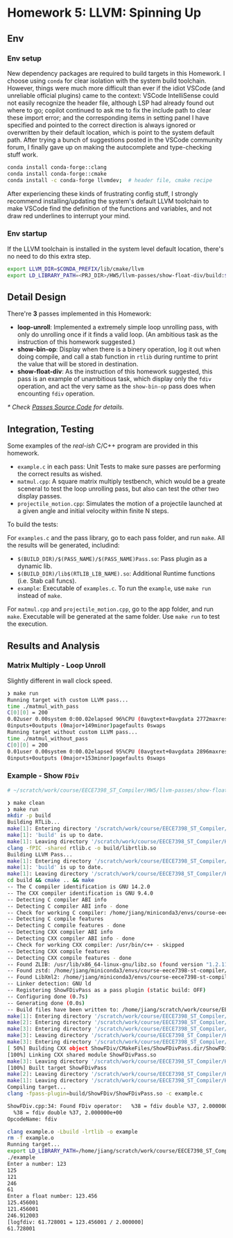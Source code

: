 # Homework 5: LLVM: Spinning Up

## Env 

### Env setup

New dependency packages are required to build targets in this Homework. I choose using `conda` for clear isolation with the system build toolchain. However, things were much more difficult than ever if the idiot VSCode (and unreliable official plugins) came to the context: VSCode IntelliSense could not easily recognize the header file, although LSP had already found out where to go; copilot continued to ask me to fix the include path to clear these import error; and the corresponding items in setting panel I have specified and pointed to the correct direction is always ignored or overwritten by their default location, which is point to the system default path. After trying a bunch of suggestions posted in the VSCode community forum, I finally gave up on making the autocomplete and type-checking stuff work. 

```bash
conda install conda-forge::clang
conda install conda-forge::cmake
conda install -c conda-forge llvmdev;  # header file, cmake recipe
```

After experiencing these kinds of frustrating config stuff, I strongly recommend installing/updating the system's default LLVM toolchain to make VSCode find the definition of the functions and variables, and not draw red underlines to interrupt your mind. 

### Env startup

If the LLVM toolchain is installed in the system level default location, there's no need to do this extra step. 

```bash
export LLVM_DIR=$CONDA_PREFIX/lib/cmake/llvm
export LD_LIBRARY_PATH=<PRJ_DIR>/HW5/llvm-passes/show-float-div/build:$LD_LIBRARY_PATH;
```

## Detail Design

There're __3__ passes implemented in this Homework: 
- __loop-unroll__: Implemented a extremely simple loop unrolling pass, with only do unrolling once if it finds a valid loop. (An ambitious task as the instruction of this homework suggested.)
- __show-bin-op__: Display when there is a binery operation, log it out when doing compile, and call a stab function in `rtlib` during runtime to print the value that will be stored in destination. 
- __show-float-div__: As the instruction of this homework suggested, this pass is an example of unambitious task, which display only the `fdiv` operation, and act the very same as the `show-bin-op` pass does when encounting `fdiv` operation.

_* Check [Passes Source Code](https://github.com/jiangqucheng/EECE7398_ST_Compiler/tree/main/HW5/llvm-passes) for details._

## Integration, Testing

Some examples of the _real-ish_ C/C++ program are provided in this homework.
- `example.c` in each pass: Unit Tests to make sure passes are performing the correct results as wished. 
- `matmul.cpp`: A square matrix multiply testbench, which would be a greate sceneral to test the loop unrolling pass, but also can test the other two display passes. 
- `projectile_motion.cpp`: Simulates the motion of a projectile launched at a given angle and initial velocity within finite N steps.

To build the tests:

For `examples.c` and the pass library, go to each pass folder, and run `make`. All the results will be generated, includind: 
- `$(BUILD_DIR)/$(PASS_NAME)/$(PASS_NAME)Pass.so`: Pass plugin as a dynamic lib.
- `$(BUILD_DIR)/lib$(RTLIB_LIB_NAME).so`: Additional Runtime functions (i.e. Stab call funcs).
- `example`: Executable of `examples.c`.
To run the `example`, use `make run` instead of `make`. 

For `matmul.cpp` and `projectile_motion.cpp`, go to the app folder, and run `make`. Executable will be generated at the same folder.
Use `make run` to test the execution.

## Results and Analysis

### Matrix Multiply - Loop Unroll

Slightly different in wall clock speed.
```bash
❯ make run
Running target with custom LLVM pass...
time ./matmul_with_pass
C[0][0] = 200
0.02user 0.00system 0:00.02elapsed 96%CPU (0avgtext+0avgdata 2772maxresident)k
0inputs+0outputs (0major+149minor)pagefaults 0swaps
Running target without custom LLVM pass...
time ./matmul_without_pass
C[0][0] = 200
0.01user 0.00system 0:00.02elapsed 95%CPU (0avgtext+0avgdata 2896maxresident)k
0inputs+0outputs (0major+153minor)pagefaults 0swaps
```


### Example - Show `FDiv`

```bash
# ~/scratch/work/course/EECE7398_ST_Compiler/HW5/llvm-passes/show-float-div    main !8 ?7      ✔  15s   course-eece7398-st-compiler   jiang@builder  04:29:01  

❯ make clean
❯ make run
mkdir -p build
Building RTLib...
make[1]: Entering directory '/scratch/work/course/EECE7398_ST_Compiler/HW5/llvm-passes/show-float-div'
make[1]: 'build' is up to date.
make[1]: Leaving directory '/scratch/work/course/EECE7398_ST_Compiler/HW5/llvm-passes/show-float-div'
clang -fPIC -shared rtlib.c -o build/librtlib.so
Building LLVM Pass...
make[1]: Entering directory '/scratch/work/course/EECE7398_ST_Compiler/HW5/llvm-passes/show-float-div'
make[1]: 'build' is up to date.
make[1]: Leaving directory '/scratch/work/course/EECE7398_ST_Compiler/HW5/llvm-passes/show-float-div'
cd build && cmake .. && make
-- The C compiler identification is GNU 14.2.0
-- The CXX compiler identification is GNU 9.4.0
-- Detecting C compiler ABI info
-- Detecting C compiler ABI info - done
-- Check for working C compiler: /home/jiang/miniconda3/envs/course-eece7398-st-compiler/bin/cc - skipped
-- Detecting C compile features
-- Detecting C compile features - done
-- Detecting CXX compiler ABI info
-- Detecting CXX compiler ABI info - done
-- Check for working CXX compiler: /usr/bin/c++ - skipped
-- Detecting CXX compile features
-- Detecting CXX compile features - done
-- Found ZLIB: /usr/lib/x86_64-linux-gnu/libz.so (found version "1.2.11")
-- Found zstd: /home/jiang/miniconda3/envs/course-eece7398-st-compiler/lib/libzstd.so
-- Found LibXml2: /home/jiang/miniconda3/envs/course-eece7398-st-compiler/lib/libxml2.so (found version "2.13.1")
-- Linker detection: GNU ld
-- Registering ShowFDivPass as a pass plugin (static build: OFF)
-- Configuring done (0.7s)
-- Generating done (0.0s)
-- Build files have been written to: /home/jiang/scratch/work/course/EECE7398_ST_Compiler/HW5/llvm-passes/show-float-div/build
make[1]: Entering directory '/scratch/work/course/EECE7398_ST_Compiler/HW5/llvm-passes/show-float-div/build'
make[2]: Entering directory '/scratch/work/course/EECE7398_ST_Compiler/HW5/llvm-passes/show-float-div/build'
make[3]: Entering directory '/scratch/work/course/EECE7398_ST_Compiler/HW5/llvm-passes/show-float-div/build'
make[3]: Leaving directory '/scratch/work/course/EECE7398_ST_Compiler/HW5/llvm-passes/show-float-div/build'
make[3]: Entering directory '/scratch/work/course/EECE7398_ST_Compiler/HW5/llvm-passes/show-float-div/build'
[ 50%] Building CXX object ShowFDiv/CMakeFiles/ShowFDivPass.dir/ShowFDiv.cpp.o
[100%] Linking CXX shared module ShowFDivPass.so
make[3]: Leaving directory '/scratch/work/course/EECE7398_ST_Compiler/HW5/llvm-passes/show-float-div/build'
[100%] Built target ShowFDivPass
make[2]: Leaving directory '/scratch/work/course/EECE7398_ST_Compiler/HW5/llvm-passes/show-float-div/build'
make[1]: Leaving directory '/scratch/work/course/EECE7398_ST_Compiler/HW5/llvm-passes/show-float-div/build'
Compiling target...
clang -fpass-plugin=build/ShowFDiv/ShowFDivPass.so -c example.c

ShowFDiv.cpp:34: Found FDiv operator:   %38 = fdiv double %37, 2.000000e+00
  %38 = fdiv double %37, 2.000000e+00
OpcodeName: fdiv

clang example.o -Lbuild -lrtlib -o example
rm -f example.o
Running target...
export LD_LIBRARY_PATH=/home/jiang/scratch/work/course/EECE7398_ST_Compiler/HW5/llvm-passes/show-float-div/build:$LD_LIBRARY_PATH && \
./example
Enter a number: 123
125
121
246
61
Enter a float number: 123.456
125.456001
121.456001
246.912003
[logfdiv: 61.728001 = 123.456001 / 2.000000]
61.728001
```

